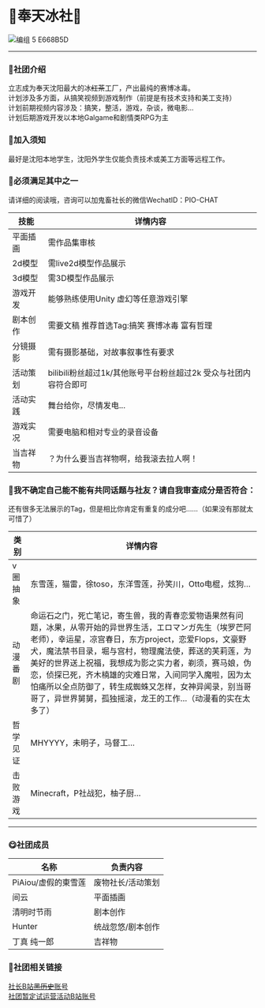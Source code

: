 #  🧊奉天冰社🧊

![编组 5  E668B5D](https://github.com/user-attachments/assets/19fd817d-c0e0-4113-83f2-0d69055863ea)


___

###  📢社团介绍

立志成为奉天沈阳最大的冰~~红茶~~工厂，产出最纯的赛博冰毒。
<br>计划涉及多方面，从搞笑视频到游戏制作（前提是有技术支持和美工支持） 
<br>计划前期视频内容涉及：搞笑，整活，游戏，杂谈，微电影…
<br>计划后期游戏开发以本地Galgame和剧情类RPG为主


###  📕加入须知
最好是沈阳本地学生，沈阳外学生仅能负责技术或美工方面等远程工作。


###  📗必须满足其中之一

请详细的阅读哦，咨询可以加鬼畜社长的微信WechatID：PIO-CHAT

技能 | 详情内容
---- | ---
平面插画 | 需作品集审核
2d模型 |  需live2d模型作品展示
3d模型 |  需3D模型作品展示
游戏开发 |  能够熟练使用Unity 虚幻等任意游戏引擎
剧本创作 |  需要文稿 推荐首选Tag:搞笑 赛博冰毒 富有哲理
分镜摄影 |  需有摄影基础，对故事叙事性有要求
活动策划 |  bilibili粉丝超过1k/其他账号平台粉丝超过2k 受众与社团内容符合即可
活动实践 |  舞台给你，尽情发电...
游戏实况 |  需要电脑和相对专业的录音设备
当吉祥物 |  ？为什么要当吉祥物啊，给我滚去拉人啊！




###  📘我不确定自己能不能有共同话题与社友？请自我审查成分是否符合：

还有很多无法展示的Tag，但是相比你肯定有重复的成分吧……（如果没有那就太可惜了）

类别 | 详情内容
---- | ---
v圈抽象 | 东雪莲，猫雷，徐toso，东洋雪莲，孙笑川，Otto电棍，炫狗…
动漫番剧 | 命运石之门，死亡笔记，寄生兽，我的青春恋爱物语果然有问题，冰果，从零开始的异世界生活，エロマンガ先生（埃罗芒阿老师），幸运星，凉宫春日，东方project，恋爱Flops，文豪野犬，魔法禁书目录，堀与宫村，物理魔法使，葬送的芙莉莲，为美好的世界送上祝福，我想成为影之实力者，剃须，赛马娘，伪恋，侦探已死，齐木楠雄的灾难日常，入间同学入魔啦，因为太怕痛所以全点防御了，转生成蜘蛛又怎样，女神异闻录，别当哥哥了，异世界舅舅，孤独摇滚，龙王的工作…（动漫看的实在太多了）
哲学见证 | MHYYYY，未明子，马督工…
击败游戏 | Minecraft，P社战犯，柚子厨…

___

###  😋社团成员
名称 | 负责内容
---- | ---
PiAiou/虚假的東雪莲 | 废物社长/活动策划
间云 |  平面插画
清明时节雨 |  剧本创作
Hunter |  统战忽悠/剧本创作
丁真 纯一郎 |  吉祥物

###  🧐社团相关链接

[社长B站~~黑历史~~账号](https://space.bilibili.com/526290225?&unique_k=2333)
<br>[社团暂定试运营活动B站账号](https://space.bilibili.com/526290225?&unique_k=2333)


<br>
<br>
<br>

